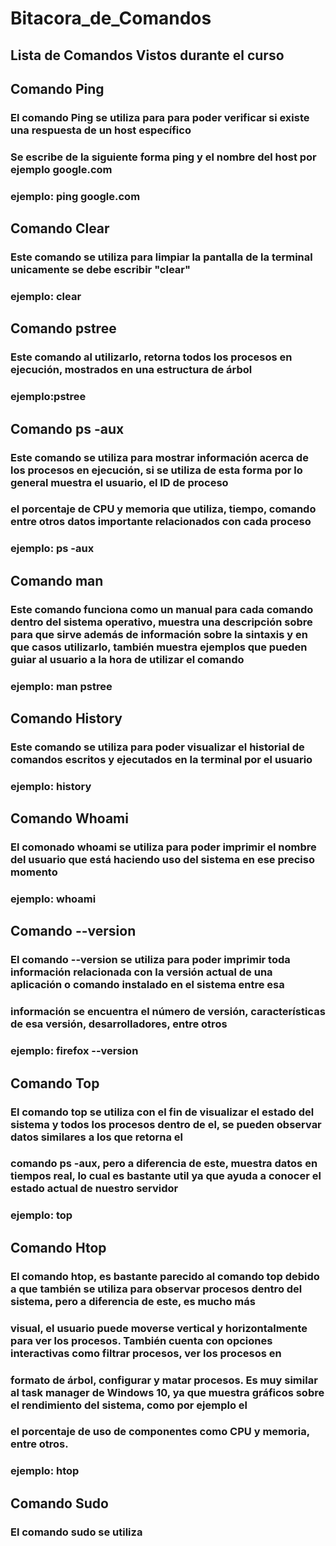 # Bitacora_de_Comandos
## Lista de Comandos Vistos durante el curso
## Comando Ping
### El comando Ping se utiliza para para poder verificar si existe una respuesta de un host específico
### Se escribe de la siguiente forma ping y el nombre del host por ejemplo google.com
### ejemplo: ping google.com
## Comando Clear
### Este comando se utiliza para limpiar la pantalla de la terminal unicamente se debe escribir "clear"
### ejemplo: clear
## Comando pstree
### Este comando al utilizarlo, retorna todos los procesos en ejecución, mostrados en una estructura de árbol
### ejemplo:pstree
## Comando ps -aux
### Este comando se utiliza para mostrar información acerca de los procesos en ejecución, si se utiliza de esta forma por lo general muestra el usuario, el ID de proceso
### el porcentaje de CPU y memoria que utiliza, tiempo, comando entre otros datos importante relacionados con cada proceso
### ejemplo: ps -aux
## Comando man
### Este comando funciona como un manual para cada comando dentro del sistema operativo, muestra una descripción sobre para que sirve además de información sobre la sintaxis y en que casos utilizarlo, también muestra ejemplos que pueden guiar al usuario a la hora de utilizar el comando
### ejemplo: man pstree
## Comando History
### Este comando se utiliza para poder visualizar el historial de comandos escritos y ejecutados en la terminal por el usuario
### ejemplo: history
## Comando Whoami
### El comonado whoami se utiliza para poder imprimir el nombre del usuario que está haciendo uso del sistema en ese preciso momento 
### ejemplo: whoami
## Comando --version
### El comando --version se utiliza para poder imprimir toda información relacionada con la versión actual de una aplicación o comando instalado en el sistema entre esa 
### información se encuentra el número de versión, características de esa versión, desarrolladores, entre otros
### ejemplo: firefox --version
## Comando Top
### El comando top se utiliza con el fin de visualizar el estado del sistema y todos los procesos dentro de el, se pueden observar datos similares a los que retorna el 
### comando ps -aux, pero a diferencia de este, muestra datos en tiempos real, lo cual es bastante util ya que ayuda a conocer el estado actual de nuestro servidor
### ejemplo: top
## Comando Htop
### El comando htop, es bastante parecido al comando top debido a que también se utiliza para observar procesos dentro del sistema, pero a diferencia de este, es mucho más
### visual, el usuario puede moverse vertical y horizontalmente para ver los procesos. También cuenta con opciones interactivas como filtrar procesos, ver los procesos en
### formato de árbol, configurar y matar procesos. Es muy similar al task manager de Windows 10, ya que muestra gráficos sobre el rendimiento del sistema, como por ejemplo el
### el porcentaje de uso de componentes como CPU y memoria, entre otros.
### ejemplo: htop
## Comando Sudo
### El comando sudo se utiliza 



